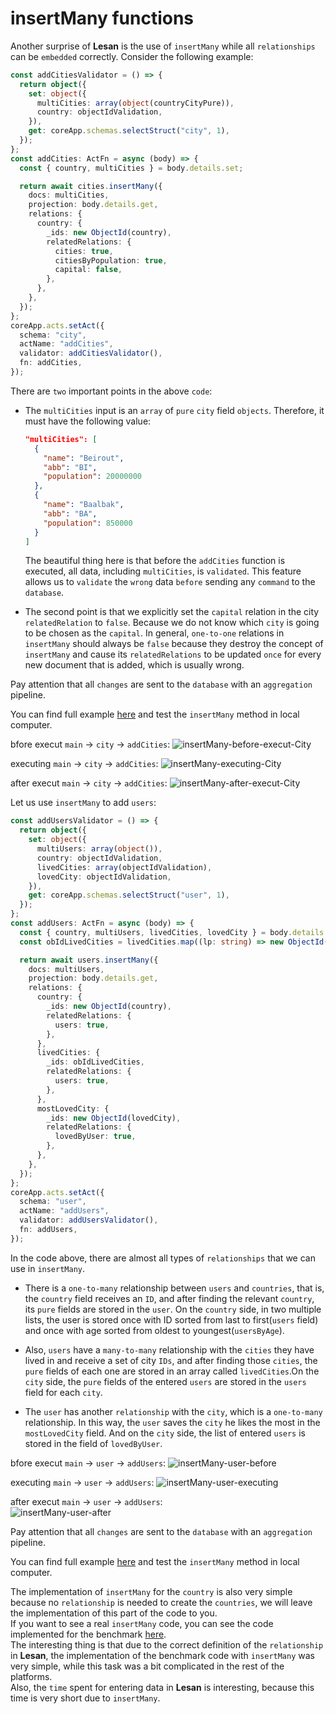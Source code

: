 # insertMany functions

Another surprise of **Lesan** is the use of `insertMany` while all `relationships` can be `embedded` correctly.
Consider the following example:

```ts
const addCitiesValidator = () => {
  return object({
    set: object({
      multiCities: array(object(countryCityPure)),
      country: objectIdValidation,
    }),
    get: coreApp.schemas.selectStruct("city", 1),
  });
};
const addCities: ActFn = async (body) => {
  const { country, multiCities } = body.details.set;

  return await cities.insertMany({
    docs: multiCities,
    projection: body.details.get,
    relations: {
      country: {
        _ids: new ObjectId(country),
        relatedRelations: {
          cities: true,
          citiesByPopulation: true,
          capital: false,
        },
      },
    },
  });
};
coreApp.acts.setAct({
  schema: "city",
  actName: "addCities",
  validator: addCitiesValidator(),
  fn: addCities,
});
```

There are `two` important points in the above `code`:

- The `multiCities` input is an `array` of `pure` `city` field `objects`. Therefore, it must have the following value:

  ```json
  "multiCities": [
    {
      "name": "Beirout",
      "abb": "BI",
      "population": 20000000
    },
    {
      "name": "Baalbak",
      "abb": "BA",
      "population": 850000
    }
  ]
  ```

  The beautiful thing here is that before the `addCities` function is executed, all data, including `multiCities`, is `validated`. This feature allows us to `validate` the `wrong` data `before` sending any `command` to the `database`.

- The second point is that we explicitly set the `capital` relation in the city `relatedRelation` to `false`. Because we do not know which `city` is going to be chosen as the `capital`. In general, `one-to-one` relations in `insertMany` should always be `false` because they destroy the concept of `insertMany` and cause its `relatedRelations` to be updated `once` for every new document that is added, which is usually wrong.

Pay attention that all `changes` are sent to the `database` with an `aggregation` pipeline.

You can find full example [here](https://raw.githubusercontent.com/MiaadTeam/lesan/main/examples/document/10-1-insertMany.ts) and test the `insertMany` method in local computer.

bfore execut `main` → `city` → `addCities`:
![insertMany-before-execut-City](https://github.com/MiaadTeam/lesan/assets/6236123/5daa195c-ee97-43f6-8aa5-908d78f72564)

executing `main` → `city` → `addCities`:
![insertMany-executing-City](https://github.com/MiaadTeam/lesan/assets/6236123/feb44828-7481-4c36-99b6-9559f7bbde07)

after execut `main` → `city` → `addCities`:
![insertMany-after-execut-City](https://github.com/MiaadTeam/lesan/assets/6236123/752d3cba-92b7-431d-b6ef-99ea001cf033)

Let us use `insertMany` to add `users`:

```ts
const addUsersValidator = () => {
  return object({
    set: object({
      multiUsers: array(object()),
      country: objectIdValidation,
      livedCities: array(objectIdValidation),
      lovedCity: objectIdValidation,
    }),
    get: coreApp.schemas.selectStruct("user", 1),
  });
};
const addUsers: ActFn = async (body) => {
  const { country, multiUsers, livedCities, lovedCity } = body.details.set;
  const obIdLivedCities = livedCities.map((lp: string) => new ObjectId(lp));

  return await users.insertMany({
    docs: multiUsers,
    projection: body.details.get,
    relations: {
      country: {
        _ids: new ObjectId(country),
        relatedRelations: {
          users: true,
        },
      },
      livedCities: {
        _ids: obIdLivedCities,
        relatedRelations: {
          users: true,
        },
      },
      mostLovedCity: {
        _ids: new ObjectId(lovedCity),
        relatedRelations: {
          lovedByUser: true,
        },
      },
    },
  });
};
coreApp.acts.setAct({
  schema: "user",
  actName: "addUsers",
  validator: addUsersValidator(),
  fn: addUsers,
});
```

In the code above, there are almost all types of `relationships` that we can use in `insertMany`.

- There is a `one-to-many` relationship between `users` and `countries`, that is, the `country` field receives an `ID`, and after finding the relevant `country`, its `pure` fields are stored in the `user`. On the `country` side, in two multiple lists, the user is stored once with ID sorted from last to first(`users` field) and once with age sorted from oldest to youngest(`usersByAge`).

- Also, `users` have a `many-to-many` relationship with the `cities` they have lived in and receive a set of city `IDs`, and after finding those `cities`, the `pure` fields of each one are stored in an array called `livedCities`.On the `city` side, the `pure` fields of the entered `users` are stored in the `users` field for each `city`.

- The `user` has another `relationship` with the `city`, which is a `one-to-many` relationship. In this way, the `user` saves the `city` he likes the most in the` mostLovedCity` field. And on the `city` side, the list of entered `users` is stored in the field of `lovedByUser`.

bfore execut `main` → `user` → `addUsers`:
![insertMany-user-before](https://github.com/MiaadTeam/lesan/assets/6236123/f8d7275a-5bf0-4cc4-b869-5e198379d209)

executing `main` → `user` → `addUsers`:
![insertMany-user-executing](https://github.com/MiaadTeam/lesan/assets/6236123/65d126d9-576b-4489-82f9-c5225aed60dc)

after execut `main` → `user` → `addUsers`:  
![insertMany-user-after](https://github.com/MiaadTeam/lesan/assets/6236123/5430fe0e-b69a-40fc-9b8b-fc0de4a9eb22)

Pay attention that all `changes` are sent to the `database` with an `aggregation` pipeline.

You can find full example [here](https://raw.githubusercontent.com/MiaadTeam/lesan/main/examples/document/10-2-insertMany.ts) and test the `insertMany` method in local computer.

The implementation of `insertMany` for the `country` is also very simple because no `relationship` is needed to create the `countries`, we will leave the implementation of this part of the code to you.  
If you want to see a real `insertMany` code, you can see the code implemented for the benchmark [here](https://raw.githubusercontent.com/MiaadTeam/benchmark/master/src/lesan-deno-mongo/mod.ts).  
The interesting thing is that due to the correct definition of the `relationship` in **Lesan**, the implementation of the benchmark code with `insertMany` was very simple, while this task was a bit complicated in the rest of the platforms.  
Also, the `time` spent for entering data in **Lesan** is interesting, because this time is very short due to `insertMany`.
